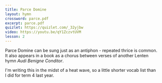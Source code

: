 ```yaml
---
title: Parce Domine
layout: hymn
crossword: parce.pdf
excerpt: parce.pdf
quizlet: https://quizlet.com/_32yjbw
video: https://youtu.be/qY1ZczvtUVM
lesson: 2
---
```


Parce Domine can be sung just as an antiphon - repeated thrice is common.  It also appears in a book as a chorus between verses of another Lenten hymn _Audi Benigne Conditor_.

I'm writing this in the midst of a heat wave, so a little shorter vocab list than I did for term 4 last year.



